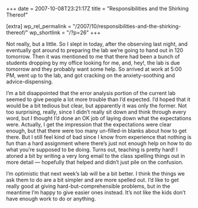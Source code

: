 +++
date = 2007-10-08T23:21:17Z
title = "Responsibilities and the Shirking Thereof"

[extra]
wp_rel_permalink = "/2007/10/responsibilities-and-the-shirking-thereof/"
wp_shortlink = "/?p=26"
+++

Not really, but a little. So I slept in today, after the observing last night,
and eventually got around to preparing the lab we’re going to hand out in 120
tomorrow. Then it was mentioned to me that there had been a bunch of students
dropping by my office looking for me, and, hey!, the lab is due tomorrow and
they probably want some help. So arrived at work at 5:00 PM, went up to the
lab, and got cracking on the anxiety-soothing and advice-dispensing.

I’m a bit disappointed that the error analysis portion of the current lab
seemed to give people a lot more trouble than I’d expected. I’d hoped that it
would be a bit tedious but clear, but apparently it was only the former. Not
too surprising, really, since I didn’t really sit down and think through every
word, but I thought I’d done an OK job of laying down what the expectations
were. Actually, I get the impression that the expectations were clear enough,
but that there were too many un-filled-in blanks about how to get there. But I
still feel kind of bad since I know from experience that nothing is fun than a
hard assignment where there’s just not enough help on how to do what you’re
supposed to be doing. Turns out, teaching is pretty hard! I atoned a bit by
writing a very long email to the class spelling things out in more detail —
hopefully that helped and didn’t just pile on the confusion.

I’m optimistic that next week’s lab will be a bit better. I think the things
we ask them to do are a bit simpler and are more spelled out. I’d like to get
really good at giving hard-but-comprehensible problems, but in the meantime
I’m happy to give easier ones instead. It’s not like the kids don’t have
enough work to do or anything.
